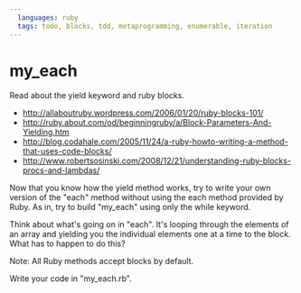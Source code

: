 ```yaml
---
  languages: ruby
  tags: todo, blocks, tdd, metaprogramming, enumerable, iteration
---
```


# my_each

Read about the yield keyword and ruby blocks.

* http://allaboutruby.wordpress.com/2006/01/20/ruby-blocks-101/
* http://ruby.about.com/od/beginningruby/a/Block-Parameters-And-Yielding.htm
* http://blog.codahale.com/2005/11/24/a-ruby-howto-writing-a-method-that-uses-code-blocks/
* http://www.robertsosinski.com/2008/12/21/understanding-ruby-blocks-procs-and-lambdas/

Now that you know how the yield method works, try to write your
own version of the "each" method without using the each method
provided by Ruby. As in, try to build "my_each" using only the 
while keyword.

Think about what's going on in "each". It's looping through
the elements of an array and yielding you the individual
elements one at a time to the block. What has to happen
to do this?

Note: All Ruby methods accept blocks by default.

Write your code in "my_each.rb".
